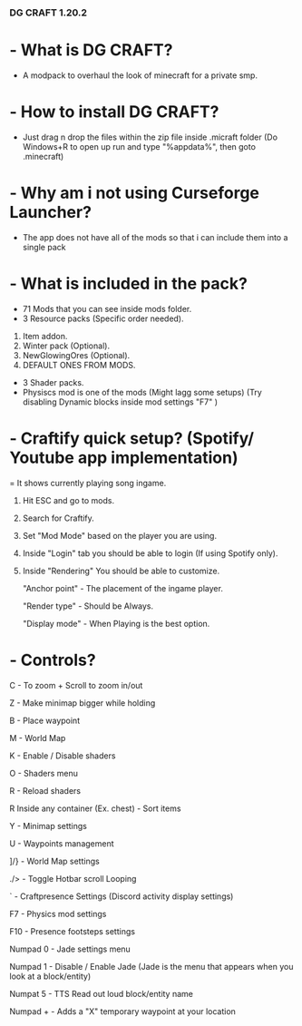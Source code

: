 ### DG CRAFT 1.20.2

# - What is DG CRAFT?

- A modpack to overhaul the look of minecraft for a private smp.

# - How to install DG CRAFT?

- Just drag n drop the files within the zip file inside .micraft folder
(Do Windows+R to open up run and type "%appdata%", then goto .minecraft)

# - Why am i not using Curseforge Launcher?

- The app does not have all of the mods so that i can include them into a single pack

# - What is included in the pack?

- 71 Mods that you can see inside mods folder.
- 3 Resource packs (Specific order needed).
1. Item addon.
2. Winter pack (Optional).
3. NewGlowingOres (Optional).
4. DEFAULT ONES FROM MODS.
- 3 Shader packs.
- Physiscs mod is one of the mods (Might lagg some setups)
(Try disabling Dynamic blocks inside mod settings "F7" )

# - Craftify quick setup? (Spotify/ Youtube app implementation)
 = It shows currently playing song ingame.

 1. Hit ESC and go to mods.
 2. Search for Craftify.
 3. Set "Mod Mode" based on the player you are using.
 4. Inside "Login" tab you should be able to login (If using Spotify only).
 5. Inside "Rendering" You should be able to customize.
    
    "Anchor point" - The placement of the ingame player.
    
    "Render type" - Should be Always.
    
    "Display mode" - When Playing is the best option.

# - Controls?

C - To zoom + Scroll to zoom in/out

Z - Make minimap bigger while holding

B - Place waypoint

M - World Map

K - Enable / Disable shaders

O - Shaders menu

R - Reload shaders

R Inside any container (Ex. chest) - Sort items

Y - Minimap settings

U - Waypoints management

]/} - World Map settings

./> - Toggle Hotbar scroll Looping

` - Craftpresence Settings (Discord activity display settings)

F7 - Physics mod settings

F10 - Presence footsteps settings

Numpad 0 - Jade settings menu

Numpad 1 - Disable / Enable Jade (Jade is the menu that appears when you look at a block/entity)

Numpat 5 - TTS Read out loud block/entity name

Numpad + - Adds a "X" temporary waypoint at your location

